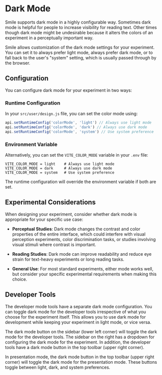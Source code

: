 # Dark Mode

Smile supports dark mode in a highly configurable way. Sometimes dark mode is
helpful for people to increase visibility for reading text. Other times though
dark mode might be undesirable because it alters the colors of an experiment in
a perceptually important way.

Smile allows customization of the dark mode settings for your experiment. You
can set it to always prefer light mode, always prefer dark mode, or to fall back
to the user's "system" setting, which is usually passed through by the browser.

## Configuration

You can configure dark mode for your experiment in two ways:

### Runtime Configuration

In your `src/user/design.js` file, you can set the color mode using:

```js
api.setRuntimeConfig('colorMode', 'light') // Always use light mode
api.setRuntimeConfig('colorMode', 'dark') // Always use dark mode
api.setRuntimeConfig('colorMode', 'system') // Use system preference
```

### Environment Variable

Alternatively, you can set the `VITE_COLOR_MODE` variable in your `.env` file:

```
VITE_COLOR_MODE = light    # Always use light mode
VITE_COLOR_MODE = dark     # Always use dark mode
VITE_COLOR_MODE = system   # Use system preference
```

The runtime configuration will override the environment variable if both are
set.

## Experimental Considerations

When designing your experiment, consider whether dark mode is appropriate for
your specific use case:

- **Perceptual Studies**: Dark mode changes the contrast and color properties of
  the entire interface, which could interfere with visual perception
  experiments, color discrimination tasks, or studies involving visual stimuli
  where contrast is important.

- **Reading Studies**: Dark mode can improve readability and reduce eye strain
  for text-heavy experiments or long reading tasks.

- **General Use**: For most standard experiments, either mode works well, but
  consider your specific experimental requirements when making this choice.

## Developer Tools

The developer mode tools have a separate dark mode configuration. You can toggle
dark mode for the developer tools irrespective of what you choose for the
experiment itself. This allows you to use dark mode for development while
keeping your experiment in light mode, or vice versa.

The dark mode button on the sidebar (lower left corner) will toggle the dark
mode for the developer tools. The sidebar on the right has a dropdown for
configuring the dark mode for the experiment. In addition, the developer tools
have a dark mode button in the top toolbar (upper right corner).

In presentation mode, the dark mode button in the top toolbar (upper right
corner) will toggle the dark mode for the presentation mode. These buttons
toggle between light, dark, and system preferences.

